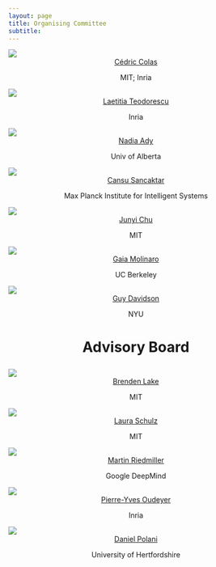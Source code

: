 ```yaml
---
layout: page
title: Organising Committee
subtitle: 
---
```


<div class="container">
  <div class="row">
    <div class="col-sm">
      <img class="organiser-img" src='/assets/img/cedric.jpg'>
      <div class="organiser-name" style="text-align: center;"> <a href="https://ccolas.github.io/">Cédric Colas</a> <br> <p class='speaker-affiliation'>MIT; Inria</p></div>
    </div>
    <div class="col-sm">
      <img class="organiser-img" src='/assets/img/laetitia.png'>
      <div class="organiser-name" style="text-align: center;"> <a href="https://scholar.google.com/citations?user=pW-r5kcAAAAJ">Laetitia Teodorescu</a> <br> <p class='speaker-affiliation'> Inria</p></div>
    </div>
    <div class="col-sm">
      <img class="organiser-img" src='/assets/img/nadiamady.jpeg'>
      <div class="organiser-name" style="text-align: center;"> <a href="https://sites.ualberta.ca/~nmady/">Nadia Ady</a> <br> <p class='speaker-affiliation'>Univ  of Alberta</p></div>
    </div>
  </div>
<div class="row">
        <div class="col-sm">
          <img class="organiser-img" src='/assets/img/cansu_sancaktar.jpg'>
          <div class="organiser-name" style="text-align: center;"> <a href="https://is.mpg.de/person/csancaktar">Cansu Sancaktar</a> <br> <p 
    class='speaker-affiliation'>Max Planck Institute for Intelligent Systems</p></div>
        </div>
        <div class="col-sm">
          <img class="organiser-img" src='/assets/img/junyi.png'>
          <div class="organiser-name" style="text-align: center;"> <a href="https://junyichu.mit.edu/">Junyi Chu</a> <br> <p class='speaker-affiliation'> MIT</p></div>
        </div>
        <div class="col-sm">
          <img class="organiser-img" src='/assets/img/gaia.jpg'>
          <div class="organiser-name" style="text-align: center;"> <a href="https://gaiamolinaro.github.io/">Gaia Molinaro</a> <br> <p class='speaker-affiliation'> UC 
Berkeley</p></div>
        </div>
  </div>
<div class="row">
    <div class="col-sm">
        </div>
        <div class="col-sm">
          <img class="organiser-img" src='/assets/img/guy.jpg'>
          <div class="organiser-name" style="text-align: center;"> <a href="https://guydavidson.me/">Guy Davidson</a> <br> <p class='speaker-affiliation'> NYU</p></div>
        </div>
        <div class="col-sm">
        </div>
    </div>
</div>

<h1 style="text-align:center; margin-bottom:20pt; !important"> Advisory Board </h1>
<div class="container">
<div class="row">
    <div class="col-sm">
      <img class="organiser-img" src='/assets/img/brenden.jpg'>
      <div class="organiser-name" style="text-align: center;"> <a href="https://cims.nyu.edu/~brenden/">Brenden Lake</a> <br> <p 
class='speaker-affiliation'>MIT</p></div>
    </div>
    <div class="col-sm">
      <img class="organiser-img" src='/assets/img/laura.jpg'>
      <div class="organiser-name" style="text-align: center;"> <a href="https://bcs.mit.edu/directory/laura-schulz">Laura Schulz</a> <br> <p 
class='speaker-affiliation'> MIT</p></div>
    </div>
    <div class="col-sm">
      <img class="organiser-img" src='/assets/img/martin.jpeg'>
      <div class="organiser-name" style="text-align: center;"> <a href="https://sites.google.com/view/riedmiller/home">Martin Riedmiller</a> <br> <p class='speaker-affiliation'> 
Google DeepMind</p></div>
    </div>
    </div>

<div class="row">
    <div class="col-sm">
      <img class="organiser-img" src='/assets/img/py.png'>
      <div class="organiser-name" style="text-align: center;"> <a href="http://www.pyoudeyer.com/">Pierre-Yves Oudeyer</a> <br> <p class='speaker-affiliation'> Inria </p></div>
    </div>
  <div class="col-sm">
      <img class="organiser-img" src='/assets/img/daniel.png'>
      <div class="organiser-name" style="text-align: center;"> <a href="https://researchprofiles.herts.ac.uk/en/persons/daniel-polani">Daniel Polani</a> <br> <p 
class='speaker-affiliation'> University of Hertfordshire </p></div>
    </div>
  <div class="col-sm">
    </div>

  </div>
 </div>
